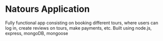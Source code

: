 # Natours Application

Fully functional app consisting on booking different tours, where users can log in, create reviews on tours, make payments, etc. Built using node.js, express, mongoDB, mongoose